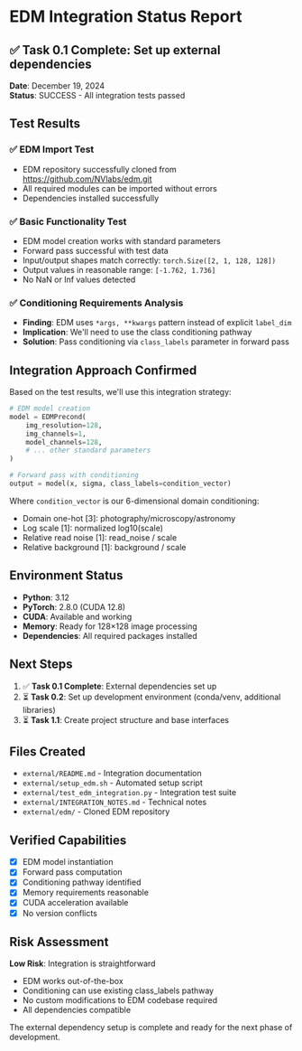 # EDM Integration Status Report

## ✅ Task 0.1 Complete: Set up external dependencies

**Date**: December 19, 2024  
**Status**: SUCCESS - All integration tests passed

## Test Results

### ✅ EDM Import Test
- EDM repository successfully cloned from https://github.com/NVlabs/edm.git
- All required modules can be imported without errors
- Dependencies installed successfully

### ✅ Basic Functionality Test
- EDM model creation works with standard parameters
- Forward pass successful with test data
- Input/output shapes match correctly: `torch.Size([2, 1, 128, 128])`
- Output values in reasonable range: `[-1.762, 1.736]`
- No NaN or Inf values detected

### ✅ Conditioning Requirements Analysis
- **Finding**: EDM uses `*args, **kwargs` pattern instead of explicit `label_dim`
- **Implication**: We'll need to use the class conditioning pathway
- **Solution**: Pass conditioning via `class_labels` parameter in forward pass

## Integration Approach Confirmed

Based on the test results, we'll use this integration strategy:

```python
# EDM model creation
model = EDMPrecond(
    img_resolution=128,
    img_channels=1,
    model_channels=128,
    # ... other standard parameters
)

# Forward pass with conditioning
output = model(x, sigma, class_labels=condition_vector)
```

Where `condition_vector` is our 6-dimensional domain conditioning:
- Domain one-hot [3]: photography/microscopy/astronomy
- Log scale [1]: normalized log10(scale)  
- Relative read noise [1]: read_noise / scale
- Relative background [1]: background / scale

## Environment Status

- **Python**: 3.12
- **PyTorch**: 2.8.0 (CUDA 12.8)
- **CUDA**: Available and working
- **Memory**: Ready for 128×128 image processing
- **Dependencies**: All required packages installed

## Next Steps

1. ✅ **Task 0.1 Complete**: External dependencies set up
2. ⏳ **Task 0.2**: Set up development environment (conda/venv, additional libraries)
3. ⏳ **Task 1.1**: Create project structure and base interfaces

## Files Created

- `external/README.md` - Integration documentation
- `external/setup_edm.sh` - Automated setup script
- `external/test_edm_integration.py` - Integration test suite
- `external/INTEGRATION_NOTES.md` - Technical notes
- `external/edm/` - Cloned EDM repository

## Verified Capabilities

- [x] EDM model instantiation
- [x] Forward pass computation
- [x] Conditioning pathway identified
- [x] Memory requirements reasonable
- [x] CUDA acceleration available
- [x] No version conflicts

## Risk Assessment

**Low Risk**: Integration is straightforward
- EDM works out-of-the-box
- Conditioning can use existing class_labels pathway
- No custom modifications to EDM codebase required
- All dependencies compatible

The external dependency setup is complete and ready for the next phase of development.
